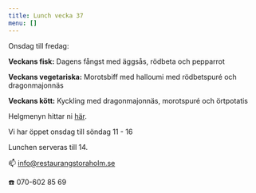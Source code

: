 ```yaml
---
title: Lunch vecka 37
menu: []
---
```

Onsdag till fredag:

**Veckans fisk:**
Dagens fångst med äggsås, rödbeta och pepparrot

**Veckans vegetariska:**
Morotsbiff med halloumi med rödbetspuré och dragonmajonnäs

**Veckans kött:**
Kyckling med dragonmajonnäs, morotspuré och örtpotatis

Helgmenyn hittar ni [här](https://www.restaurangstoraholm.se/helg/?i=2).

Vi har öppet onsdag till söndag 11 - 16

Lunchen serveras till 14.[](http://www.bjorlandagard.se)[](http://www.bjorlandagard.se)[](https://www.restaurangstoraholm.se/helg/?i=2)[](https://www.restaurangstoraholm.se/helg/?i=2)

📫 info@restaurangstoraholm.se

☎️ 070-602 85 69